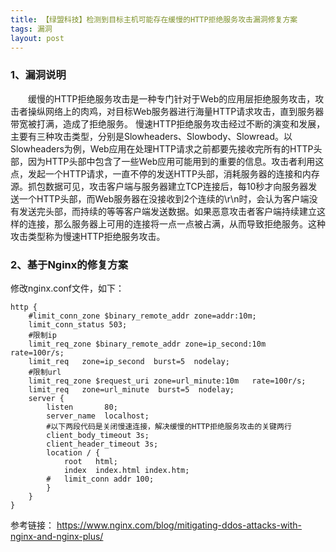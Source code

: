 ```yaml
---
title: 【绿盟科技】检测到目标主机可能存在缓慢的HTTP拒绝服务攻击漏洞修复方案
tags: 漏洞
layout: post
---
```


### 1、漏洞说明

&emsp;&emsp;缓慢的HTTP拒绝服务攻击是一种专门针对于Web的应用层拒绝服务攻击，攻击者操纵网络上的肉鸡，对目标Web服务器进行海量HTTP请求攻击，直到服务器带宽被打满，造成了拒绝服务。
慢速HTTP拒绝服务攻击经过不断的演变和发展，主要有三种攻击类型，分别是Slowheaders、Slowbody、Slowread。以Slowheaders为例，Web应用在处理HTTP请求之前都要先接收完所有的HTTP头部，因为HTTP头部中包含了一些Web应用可能用到的重要的信息。攻击者利用这点，发起一个HTTP请求，一直不停的发送HTTP头部，消耗服务器的连接和内存源。抓包数据可见，攻击客户端与服务器建立TCP连接后，每10秒才向服务器发送一个HTTP头部，而Web服务器在没接收到2个连续的\r\n时，会认为客户端没有发送完头部，而持续的等等客户端发送数据。如果恶意攻击者客户端持续建立这样的连接，那么服务器上可用的连接将一点一点被占满，从而导致拒绝服务。这种攻击类型称为慢速HTTP拒绝服务攻击。

### 2、基于Nginx的修复方案
修改nginx.conf文件，如下：
```
http {
	#limit_conn_zone $binary_remote_addr zone=addr:10m;
	limit_conn_status 503;
	#限制ip
    limit_req_zone $binary_remote_addr zone=ip_second:10m   rate=100r/s;
    limit_req   zone=ip_second  burst=5  nodelay;
    #限制url
    limit_req_zone $request_uri zone=url_minute:10m   rate=100r/s;
    limit_req   zone=url_minute  burst=5  nodelay;
    server {
        listen       80;
        server_name  localhost;
		#以下两段代码是关闭慢速连接，解决缓慢的HTTP拒绝服务攻击的关键两行
		client_body_timeout 3s;
		client_header_timeout 3s;
        location / {
            root   html;
            index  index.html index.htm;
		#	limit_conn addr 100;
        }
    }
}
```
参考链接：
https://www.nginx.com/blog/mitigating-ddos-attacks-with-nginx-and-nginx-plus/
